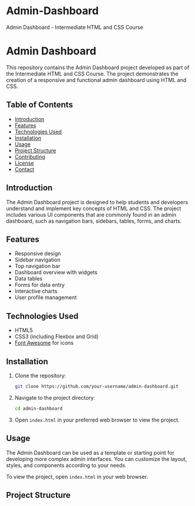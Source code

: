 # Admin-Dashboard
Admin Dashboard - Intermediate HTML and CSS Course
# Admin Dashboard

This repository contains the Admin Dashboard project developed as part of the Intermediate HTML and CSS Course. The project demonstrates the creation of a responsive and functional admin dashboard using HTML and CSS.

## Table of Contents

- [Introduction](#introduction)
- [Features](#features)
- [Technologies Used](#technologies-used)
- [Installation](#installation)
- [Usage](#usage)
- [Project Structure](#project-structure)
- [Contributing](#contributing)
- [License](#license)
- [Contact](#contact)

## Introduction

The Admin Dashboard project is designed to help students and developers understand and implement key concepts of HTML and CSS. The project includes various UI components that are commonly found in an admin dashboard, such as navigation bars, sidebars, tables, forms, and charts.

## Features

- Responsive design
- Sidebar navigation
- Top navigation bar
- Dashboard overview with widgets
- Data tables
- Forms for data entry
- Interactive charts
- User profile management

## Technologies Used

- HTML5
- CSS3 (including Flexbox and Grid)
- [Font Awesome](https://fontawesome.com/) for icons

## Installation

1. Clone the repository:
    ```bash
    git clone https://github.com/your-username/admin-dashboard.git
    ```

2. Navigate to the project directory:
    ```bash
    cd admin-dashboard
    ```

3. Open `index.html` in your preferred web browser to view the project.

## Usage

The Admin Dashboard can be used as a template or starting point for developing more complex admin interfaces. You can customize the layout, styles, and components according to your needs.

To view the project, open `index.html` in your web browser.

## Project Structure

